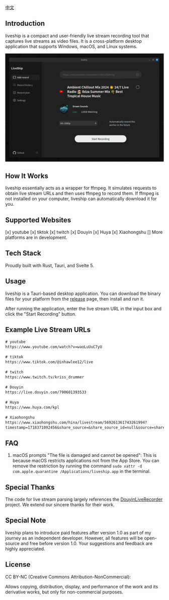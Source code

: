 [中文](README.zh.md)

## Introduction

liveship is a compact and user-friendly live stream recording tool that captures live streams as video files. It is a cross-platform desktop application that supports Windows, macOS, and Linux systems.

![image](image.png)

## How It Works

liveship essentially acts as a wrapper for ffmpeg. It simulates requests to obtain live stream URLs and then uses ffmpeg to record them. If ffmpeg is not installed on your computer, liveship can automatically download it for you.

## Supported Websites

[x] youtube
[x] tiktok
[x] twitch
[x] Douyin
[x] Huya
[x] Xiaohongshu
[] More platforms are in development.

## Tech Stack

Proudly built with Rust, Tauri, and Svelte 5.

## Usage

liveship is a Tauri-based desktop application. You can download the binary files for your platform from the [release](https://github.com/jlvihv/liveship/releases/) page, then install and run it.

After running the application, enter the live stream URL in the input box and click the "Start Recording" button.

## Example Live Stream URLs

```shell
# youtube
https://www.youtube.com/watch?v=waoLuUuC7yU

# tiktok
https://www.tiktok.com/@inhawlee12/live

# twitch
https://www.twitch.tv/kriss_drummer

# Douyin
https://live.douyin.com/790601393533

# Huya
https://www.huya.com/kpl

# Xiaohongshu
https://www.xiaohongshu.com/hina/livestream/569261361743261994?timestamp=1718371092456&share_source=&share_source_id=null&source=share_out_of_app&host_id=5c878d39000000001202d5e0&xhsshare=WeixinSession&appuid=5ed89960000000000101fdef&apptime=1718371092&share_id=da64276193b44a2ba85bda5c6fba5016
```

## FAQ

1. macOS prompts "The file is damaged and cannot be opened": This is because macOS restricts applications not from the App Store. You can remove the restriction by running the command `sudo xattr -d com.apple.quarantine /Applications/liveship.app` in the terminal.

## Special Thanks

The code for live stream parsing largely references the [DouyinLiveRecorder](https://github.com/ihmily/DouyinLiveRecorder) project. We extend our sincere thanks for their work.

## Special Note

liveship plans to introduce paid features after version 1.0 as part of my journey as an independent developer. However, all features will be open-source and free before version 1.0. Your suggestions and feedback are highly appreciated.

## License

CC BY-NC (Creative Commons Attribution-NonCommercial):

Allows copying, distribution, display, and performance of the work and its derivative works, but only for non-commercial purposes.
